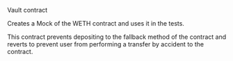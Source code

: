 Vault contract

Creates a Mock of the WETH contract and uses it in the tests.

This contract prevents depositing to the fallback method of the contract and reverts to prevent user from performing
a transfer by accident to the contract.
